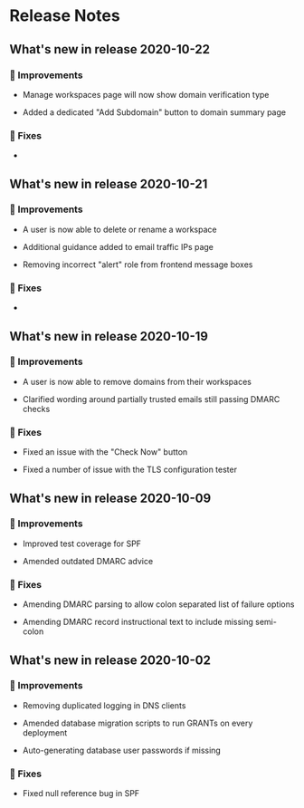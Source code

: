 # Release Notes


## What's new in release 2020-10-22

### :rocket: Improvements

- Manage workspaces page will now show domain verification type

- Added a dedicated "Add Subdomain" button to domain summary page

### :bug: Fixes

- 


## What's new in release 2020-10-21

### :rocket: Improvements

- A user is now able to delete or rename a workspace

- Additional guidance added to email traffic IPs page

- Removing incorrect "alert" role from frontend message boxes

### :bug: Fixes

- 


## What's new in release 2020-10-19

### :rocket: Improvements

- A user is now able to remove domains from their workspaces

- Clarified wording around partially trusted emails still passing DMARC checks

### :bug: Fixes

- Fixed an issue with the "Check Now" button

- Fixed a number of issue with the TLS configuration tester


## What's new in release 2020-10-09

### :rocket: Improvements

- Improved test coverage for SPF

- Amended outdated DMARC advice 

### :bug: Fixes

- Amending DMARC parsing to allow colon separated list of failure options

- Amending DMARC record instructional text to include missing semi-colon


## What's new in release 2020-10-02

### :rocket: Improvements

- Removing duplicated logging in DNS clients

- Amended database migration scripts to run GRANTs on every deployment

- Auto-generating database user passwords if missing

### :bug: Fixes

- Fixed null reference bug in SPF

